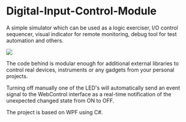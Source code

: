 # Digital-Input-Control-Module


A simple simulator which can be used as a logic exerciser, I/O control sequencer, visual indicator for remote monitoring, debug tool for test automation and others.

![](https://github.com/EdoLabWorks/xedo-imgs/blob/master/BlueIOModule.png)

The code behind is modular enough for additional external libraries to control real devices, instruments or any gadgets from your personal projects.

[](https://github.com/EdoLabWorks/xedo-imgs/blob/master/OverviewIOModule.png)

Turning off manually one of the LED's will automatically send an event signal to the WebControl interface as a real-time notification of the unexpected changed state from ON to OFF.     

The project is based on WPF using C#.


